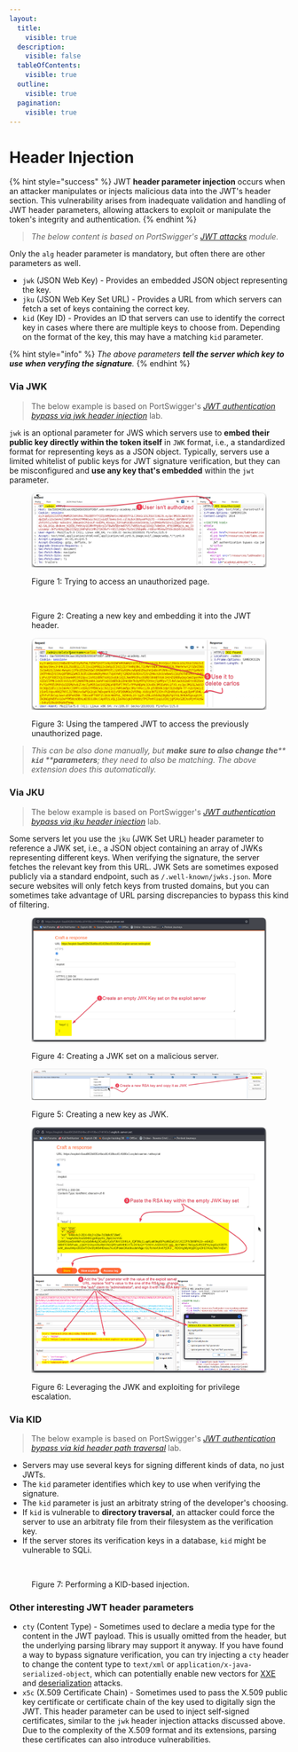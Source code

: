 ```yaml
---
layout:
  title:
    visible: true
  description:
    visible: false
  tableOfContents:
    visible: true
  outline:
    visible: true
  pagination:
    visible: true
---
```


# Header Injection

{% hint style="success" %}
JWT **header parameter injection** occurs when an attacker manipulates or injects malicious data into the JWT's header section. This vulnerability arises from inadequate validation and handling of JWT header parameters, allowing attackers to exploit or manipulate the token's integrity and authentication.
{% endhint %}

> _The below content is based on PortSwigger's_ [_JWT attacks_](https://portswigger.net/web-security/jwt) _module._

Only the `alg` header parameter is mandatory, but often there are other parameters as well.

* `jwk` (JSON Web Key) - Provides an embedded JSON object representing the key.
* `jku` (JSON Web Key Set URL) - Provides a URL from which servers can fetch a set of keys containing the correct key.
* `kid` (Key ID) - Provides an ID that servers can use to identify the correct key in cases where there are multiple keys to choose from. Depending on the format of the key, this may have a matching `kid` parameter.

{% hint style="info" %}
_The above parameters **tell the server which key to use when veryfing the signature**._
{% endhint %}

### Via JWK <a href="#via-jwk" id="via-jwk"></a>

> The below example is based on PortSwigger's [_JWT authentication bypass via jwk header injection_](https://portswigger.net/web-security/jwt/lab-jwt-authentication-bypass-via-jwk-header-injection) lab.

`jwk` is an optional parameter for JWS which servers use to **embed their public key directly within the token itself** in `JWK` format, i.e., a standardized format for representing keys as a JSON object. Typically, servers use a limited whitelist of public keys for JWT signature verification, but they can be misconfigured and **use any key that's embedded** within the `jwt` parameter.

<figure><img src="../../../../../../.gitbook/assets/jwt_jwk_injection_1.png" alt=""><figcaption><p>Figure 1: Trying to access an unauthorized page.</p></figcaption></figure>

<figure><img src="../../../../../../.gitbook/assets/jwt_jwk_injection_2.png" alt=""><figcaption><p>Figure 2: Creating a new key and embedding it into the JWT header. </p></figcaption></figure>

<figure><img src="../../../../../../.gitbook/assets/jwt_jwk_injection_3.png" alt=""><figcaption><p>Figure 3: Using the tampered JWT to access the previously unauthorized page.</p></figcaption></figure>

> _This can be also done manually, but **make sure to also change the****&#x20;****`kid`****&#x20;****parameters**; they need to also be matching. The above extension does this automatically._

### Via JKU <a href="#via-jku" id="via-jku"></a>

> The below example is based on PortSwigger's [_JWT authentication bypass via jku header injection_](https://portswigger.net/web-security/jwt/lab-jwt-authentication-bypass-via-jku-header-injection) lab.

Some servers let you use the `jku` (JWK Set URL) header parameter to reference a JWK set, i.e., a JSON object containing an array of JWKs representing different keys. When verifying the signature, the server fetches the relevant key from this URL. JWK Sets are sometimes exposed publicly via a standard endpoint, such as `/.well-known/jwks.json`. More secure websites will only fetch keys from trusted domains, but you can sometimes take advantage of URL parsing discrepancies to bypass this kind of filtering.

<figure><img src="../../../../../../.gitbook/assets/jwt_jku_injection_1.png" alt=""><figcaption><p>Figure 4: Creating a JWK set on a malicious server.</p></figcaption></figure>

<figure><img src="../../../../../../.gitbook/assets/jwt_jku_injection_2.png" alt=""><figcaption><p>Figure 5: Creating a new key as JWK.</p></figcaption></figure>

<figure><img src="../../../../../../.gitbook/assets/jwt_jku_injection_3.png" alt=""><figcaption><p>Figure 6: Leveraging the JWK and exploiting for privilege escalation. </p></figcaption></figure>

### Via KID <a href="#via-kid" id="via-kid"></a>

> The below example is based on PortSwigger's [_JWT authentication bypass via kid header path traversal_](https://portswigger.net/web-security/jwt/lab-jwt-authentication-bypass-via-kid-header-path-traversal) lab.

* Servers may use several keys for signing different kinds of data, no just JWTs.
* The `kid` parameter identifies which key to use when verifying the signature.
* The `kid` parameter is just an arbitraty string of the developer's choosing.
* If `kid` is vulnerable to **directory traversal**, an attacker could force the server to use an arbitraty file from their filesystem as the verification key.
* If the server stores its verification keys in a database, `kid` might be vulnerable to SQLi.

<figure><img src="https://x7331.gitbook.io/~gitbook/image?url=https%3A%2F%2F3960676229-files.gitbook.io%2F%7E%2Ffiles%2Fv0%2Fb%2Fgitbook-x-prod.appspot.com%2Fo%2Fspaces%252FmjLkek16kB60c2WFd5lf%252Fuploads%252FTw29Kkk3jZdCCSBXXTUM%252Fjwt_header_injection_kid.png%3Falt%3Dmedia%26token%3Dfce8ec03-e255-47c7-bf45-32f174606193&#x26;width=768&#x26;dpr=4&#x26;quality=100&#x26;sign=1557cb99&#x26;sv=1" alt=""><figcaption><p>Figure 7: Performing a KID-based injection.</p></figcaption></figure>

### Other interesting JWT header parameters <a href="#other-interesting-jwt-header-parameters" id="other-interesting-jwt-header-parameters"></a>

* `cty` (Content Type) - Sometimes used to declare a media type for the content in the JWT payload. This is usually omitted from the header, but the underlying parsing library may support it anyway. If you have found a way to bypass signature verification, you can try injecting a `cty` header to change the content type to `text/xml` or `application/x-java-serialized-object`, which can potentially enable new vectors for [XXE](https://portswigger.net/web-security/xxe) and [deserialization](https://portswigger.net/web-security/deserialization) attacks.
* `x5c` (X.509 Certificate Chain) - Sometimes used to pass the X.509 public key certificate or certificate chain of the key used to digitally sign the JWT. This header parameter can be used to inject self-signed certificates, similar to the `jwk` header injection attacks discussed above. Due to the complexity of the X.509 format and its extensions, parsing these certificates can also introduce vulnerabilities.
